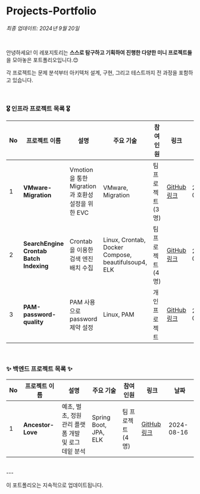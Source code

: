 # Projects-Portfolio
*최종 업데이트: 2024년 9월 20일*

<br>

안녕하세요! 이 레포지토리는 **스스로 탐구하고 기획하여 진행한 다양한 미니 프로젝트들**을 모아놓은 포트폴리오입니다.😊 <br>

각 프로젝트는 문제 분석부터 아키텍처 설계, 구현, 그리고 테스트까지 전 과정을 포함하고 있습니다. 

<br>

### 🎖️ 인프라 프로젝트 목록 🎖️

| No | 프로젝트 이름 | 설명 | 주요 기술 | 참여<br> 인원 | 링크 | 날짜 |
|----|---------------|------|-----------|----------|------|------|
| 1  | **VMware-Migration** | Vmotion을 통한 Migration과 호환성 설정을 위한 EVC | VMware, Migration | 팀 프로젝트 (3명) | [GitHub 링크](https://github.com/castlhoo/VMware-Migration) | 2023-09-13 |
| 2  | **SearchEngine Crontab Batch Indexing** | Crontab을 이용한 검색 엔진 배치 수집 | Linux, Crontab, Docker Compose, beautifulsoup4, ELK | 팀 프로젝트 (4명) | [GitHub 링크](https://github.com/yyyeun/FISA3-Crontab) | 2024-09-19 |
| 3  | **PAM-password-quality** | PAM 사용으로 password 제약 설정| Linux, PAM | 개인 프로젝트 | [GitHub 링크](https://github.com/ohwoong2/PAM-password-quality) | 2024-09-20 |

<br>

### ✨ 백엔드 프로젝트 목록 ✨

| No | 프로젝트 이름 | 설명 | 주요 기술 | 참여<br> 인원 | 링크 | 날짜 |
|----|---------------|------|-----------|----------|------|------|
| 1  | **Ancestor-Love** | 예초, 벌초, 정원관리 플랫폼 개발 및 로그 데잍 분석 | Spring Boot, JPA, ELK | 팀 프로젝트 (4명) | [GitHub 링크](https://github.com/LeeYeonhee-00/AncestorLove) | 2024-08-16 |

<br>
---

이 포트폴리오는 지속적으로 업데이트됩니다.
